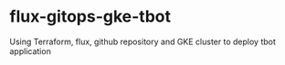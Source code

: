 # flux-gitops-gke-tbot
Using Terraform, flux, github repository and GKE cluster to deploy tbot application
